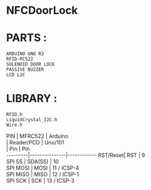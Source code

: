 # NFCDoorLock

# PARTS : 
	ARDUINO UNO R3
	RFID-RC522	
	SOLENOID DOOR LOCK
	PASSIVE BUZZER
	LCD L2C
	
# LIBRARY  :
	RFID.h
	LiquidCrystal_I2C.h
	Wire.h
	
 
  PIN      |   MFRC522     | Arduino       
           |   Reader/PCD  | Uno/101        
           |   Pin         | Pin           	 
  ---------|---------------|------------
  RST/Reset|   RST         | 9             
  SPI SS   |   SDA(SS)     | 10            
  SPI MOSI |   MOSI        | 11 / ICSP-4   			 
  SPI MISO |   MISO        | 12 / ICSP-1   
  SPI SCK  |   SCK         | 13 / ICSP-3   
